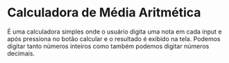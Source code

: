 <h1>Calculadora de Média Aritmética</h1>
É uma calculadora simples onde o usuário digita uma nota em cada 
input e após pressiona no botão calcular e o resultado é exibido
na tela. Podemos digitar tanto números inteiros como também podemos
digitar números decimais.
